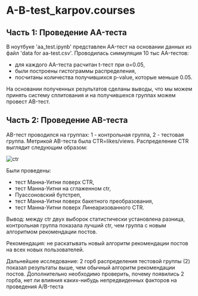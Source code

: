 # A-B-test_karpov.courses

## Часть 1: Проведение AA-теста

В ноутбуке 'aa_test.ipynb' представлен AA-тест на основании данных из файл 'data for aa-test.csv'. 
Проводилась симмуляция 10 тыс AA-тестов:
- для каждого AA-теста расчитан t-тест при α=0.05,
- были построены гистограммы распределения, 
- посчитаны количества получившихся p-value, которые меньше 0.05. 

На основании полученных результатов сделаны выводы, что мы можем принять систему сплитования и на получившехся группах можем провест AB-тест.

## Часть 2: Проведение AB-теста

AB-тест проводился на группах: 1 - контрольная группа, 2 - тестовая группа.
Метрикой AB-теста была CTR=likes/views.
Распределение CTR выглядит следующим образом:

![ctr](https://user-images.githubusercontent.com/122218714/211630897-bb9587a4-7c0b-47b3-98a9-86fa5bb058b9.png)

Были проведены:
- тест Манна-Уитни поверх CTR,
- тест Манна-Уитни на сглаженном ctr,
- Пуассоновский бутстреп,
- тест Манна-Уитни поверх бакетного преобразования,
- тест Манна-Уитни поверх Линеаризованного CTR.

Вывод: между ctr двух выборок статистически установлена разница, контрольная группа показала лучший ctr, чем группа с новым алгоритмом рекомендации постов.

Рекомендация: не раскатывать новый алгоритм рекомендации постов на всех новых пользователей.

Дальнейшее исследование: 2 горб распределения тестовой группы (2) показал результаты выше, чем обычный алгоритм рекомендации постов. Дополнительно необходимо проверить, почему появились 2 горба, нет ли влияния каких-нибудь непредвиденных факторов на проведения A/B-теста
